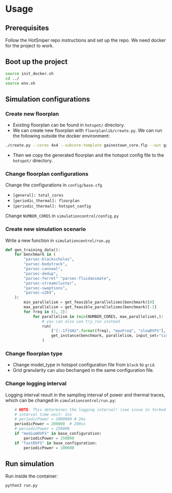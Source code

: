 # Usage

## Prerequisites

Follow the HotSniper repo instructions and set up the repo.
We need docker for the project to work.

## Boot up the project

```bash
source init_docker.sh
cd ../
source env.sh
```

## Simulation configurations

### Create new floorplan

* Existing floorplan can be found in `hotspot/` directory.
* We can create new floorplan with `floorplanlib/create.py`. We can run the following outside the docker environment:

```bash
./create.py --cores 4x4 --subcore-template gainestown_core.flp --out gainestown_4x4
```

* Then we copy the generated floorplan and the hotspot config file to the `hotspot/` directory.

### Change floorplan configurations

Change the configurations in `config/base.cfg`
* `[general]: total_cores`
* `[periodic_thermal]: floorplan`
* `[periodic_thermal]: hotspot_config`

Change `NUMBER_CORES` in `simulationcontrol/config.py`

### Create new simulation scenario

Write a new function in `simulationcontrol/run.py`

```python
def gen_training_data():
    for benchmark in (
        "parsec-blackscholes",
        "parsec-bodytrack",
        "parsec-canneal",
        "parsec-dedup",
        "parsec-ferret" "parsec-fluidanimate",
        "parsec-streamcluster",
        "parsec-swaptions",
        "parsec-x264",
    ):
        min_parallelism = get_feasible_parallelisms(benchmark)[0]
        max_parallelism = get_feasible_parallelisms(benchmark)[-1]
        for freq in (1, 2):
            for parallelism in (min(NUMBER_CORES, max_parallelism),):
                # you can also use try_run instead
                run(
                    ["{:.1f}GHz".format(freq), "maxFreq", "slowDVFS"],
                    get_instance(benchmark, parallelism, input_set="simsmall"),
                )

```

### Change floorplan type

* Change model_type in hotspot configuration file from `block` to `grid`.
* Grid granularity can also bechanged in the same configuration file.

### Change logging interval

Logging interval result in the sampling interval of power and thermal traces, which can be changed in `simulationcontrol/run.py`:

```python
    # NOTE: This determines the logging interval! (see issue in forked repo)
    # interval time unit: 1ns
    # periodicPower = 2000000 # 2ms
    periodicPower = 200000  # 200us
    # periodicPower = 250000
    if "mediumDVFS" in base_configuration:
        periodicPower = 250000
    if "fastDVFS" in base_configuration:
        periodicPower = 100000
```

## Run simulation

Run inside the container:

```bash
python3 run.py
```